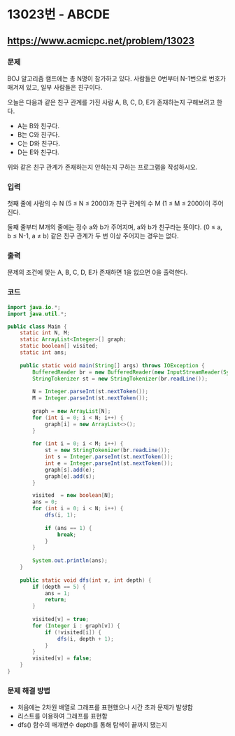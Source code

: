 # 13023번 - ABCDE

## https://www.acmicpc.net/problem/13023

### 문제

BOJ 알고리즘 캠프에는 총 N명이 참가하고 있다. 사람들은 0번부터 N-1번으로 번호가 매겨져 있고, 일부 사람들은 친구이다.

오늘은 다음과 같은 친구 관계를 가진 사람 A, B, C, D, E가 존재하는지 구해보려고 한다.

* A는 B와 친구다.
* B는 C와 친구다.
* C는 D와 친구다.
* D는 E와 친구다.

위와 같은 친구 관계가 존재하는지 안하는지 구하는 프로그램을 작성하시오.

### 입력

첫째 줄에 사람의 수 N (5 ≤ N ≤ 2000)과 친구 관계의 수 M (1 ≤ M ≤ 2000)이 주어진다.

둘째 줄부터 M개의 줄에는 정수 a와 b가 주어지며, a와 b가 친구라는 뜻이다. (0 ≤ a, b ≤ N-1, a ≠ b) 같은 친구 관계가 두 번 이상 주어지는 경우는 없다.

### 출력

문제의 조건에 맞는 A, B, C, D, E가 존재하면 1을 없으면 0을 출력한다.

### 코드

``` java
import java.io.*;
import java.util.*;

public class Main {
	static int N, M;
	static ArrayList<Integer>[] graph;
	static boolean[] visited;
	static int ans;
	
	public static void main(String[] args) throws IOException {
		BufferedReader br = new BufferedReader(new InputStreamReader(System.in));
		StringTokenizer st = new StringTokenizer(br.readLine());
		
		N = Integer.parseInt(st.nextToken());
		M = Integer.parseInt(st.nextToken());
		
		graph = new ArrayList[N];
		for (int i = 0; i < N; i++) {
			graph[i] = new ArrayList<>();
		}
		
		for (int i = 0; i < M; i++) {
			st = new StringTokenizer(br.readLine());
			int s = Integer.parseInt(st.nextToken());
			int e = Integer.parseInt(st.nextToken());
			graph[s].add(e);
			graph[e].add(s);
		}

		visited  = new boolean[N];
		ans = 0;
		for (int i = 0; i < N; i++) {
			dfs(i, 1);
			
			if (ans == 1) {
				break;
			}
		}
		
		System.out.println(ans);
	}
	
	public static void dfs(int v, int depth) {
		if (depth == 5) {
			ans = 1;
			return;
		}
		
		visited[v] = true;
		for (Integer i : graph[v]) {
			if (!visited[i]) {
				dfs(i, depth + 1);
			}
		}
		visited[v] = false;
	}
}
```

### 문제 해결 방법

* 처음에는 2차원 배열로 그래프를 표현했으나 시간 초과 문제가 발생함
* 리스트를 이용하여 그래프를 표현함
* dfs() 함수의 매개변수 depth를 통해 탐색이 끝까지 됐는지 
